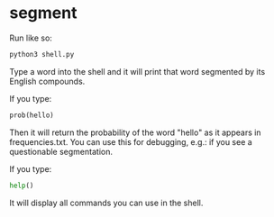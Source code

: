 # segment

Run like so:
```bash
python3 shell.py
```
Type a word into the shell and it will print that word segmented by its English compounds.

If you type:
```python
prob(hello)
```
Then it will return the probability of the word "hello" as it appears in frequencies.txt. You can use this for debugging, e.g.: if you see a questionable segmentation.

If you type:
```python
help()
```
It will display all commands you can use in the shell.
